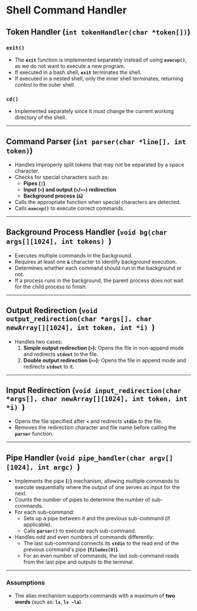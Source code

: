 
# **Shell Command Handler**

## **Token Handler (`int tokenHandler(char *token[])`)**

### **`exit()`**
- The **`exit`** function is implemented separately instead of using **`execvp()`**, as we do not want to execute a new program.
- If executed in a bash shell, **`exit`** terminates the shell.
- If executed in a nested shell, only the inner shell terminates, returning control to the outer shell.

### **`cd()`**
- Implemented separately since it must change the current working directory of the shell.

---

## **Command Parser (`int parser(char *line[], int token)`)**
- Handles improperly split tokens that may not be separated by a space character.
- Checks for special characters such as:
  - **Pipes (`|`)**
  - **Input (`<`) and output (`>`/`>>`) redirection**
  - **Background process (`&`)**
- Calls the appropriate function when special characters are detected.
- Calls **`execvp()`** to execute correct commands.

---

## **Background Process Handler (`void bg(char args[][1024], int tokens) `)**
- Executes multiple commands in the background.
- Requires at least one **`&`** character to identify background execution.
- Determines whether each command should run in the background or not.
- If a process runs in the background, the parent process does not wait for the child process to finish.

---

## **Output Redirection (`void output_redirection(char *args[], char newArray[][1024], int token, int *i) `)**
- Handles two cases:
  1. **Simple output redirection (`>`):** Opens the file in non-append mode and redirects **`stdout`** to the file.
  2. **Double output redirection (`>>`):** Opens the file in append mode and redirects **`stdout`** to it.

---

## **Input Redirection (`void input_redirection(char *args[], char newArray[][1024], int token, int *i) `)**
- Opens the file specified after **`<`** and redirects **`stdin`** to the file.
- Removes the redirection character and file name before calling the **`parser`** function.

---

## **Pipe Handler (`void pipe_handler(char argv[][1024], int argc) `)**
- Implements the pipe **(`|`)** mechanism, allowing multiple commands to execute sequentially where the output of one serves as input for the next.
- Counts the number of pipes to determine the number of sub-commands.
- For each sub-command:
  - Sets up a pipe between it and the previous sub-command (if applicable).
  - Calls **`parser()`** to execute each sub-command.
- Handles odd and even numbers of commands differently:
  - The last sub-command connects its **`stdin`** to the read end of the previous command's pipe **(`filedes[0]`)**.
  - For an even number of commands, the last sub-command reads from the last pipe and outputs to the terminal.

---

### **Assumptions**
- The alias mechanism supports commands with a maximum of **two words** (such as: **`ls`**, **`ls -la`**).

